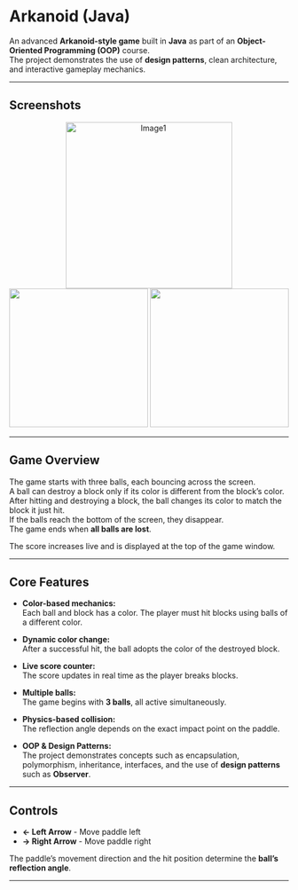 # Arkanoid (Java)

An advanced **Arkanoid-style game** built in **Java** as part of an **Object-Oriented Programming (OOP)** course.  
The project demonstrates the use of **design patterns**, clean architecture, and interactive gameplay mechanics.

---

##  Screenshots

<p align="center">
  <img width="300" alt="Image1" src="https://github.com/user-attachments/assets/29fdecc3-4118-4d50-b326-275691f61fbe" />
  <img src="screenshots/screen2.png" width="250" />
  <img src="screenshots/screen3.png" width="250" />
</p>

---

## Game Overview

The game starts with three balls, each bouncing across the screen.  
A ball can destroy a block only if its color is different from the block’s color.  
After hitting and destroying a block, the ball changes its color to match the block it just hit.  
If the balls reach the bottom of the screen, they disappear.  
The game ends when **all balls are lost**.

The score increases live and is displayed at the top of the game window.

---

## Core Features

-  **Color-based mechanics:**  
  Each ball and block has a color. The player must hit blocks using balls of a different color.  

-  **Dynamic color change:**  
  After a successful hit, the ball adopts the color of the destroyed block.

-  **Live score counter:**  
  The score updates in real time as the player breaks blocks.

-  **Multiple balls:**  
  The game begins with **3 balls**, all active simultaneously.

-  **Physics-based collision:**  
  The reflection angle depends on the exact impact point on the paddle.

-  **OOP & Design Patterns:**  
  The project demonstrates concepts such as encapsulation, polymorphism, inheritance, interfaces, and the use of **design patterns** such as **Observer**.

---

##  Controls

- **← Left Arrow** - Move paddle left  
- **→ Right Arrow** - Move paddle right  

The paddle’s movement direction and the hit position determine the **ball’s reflection angle**.

---


